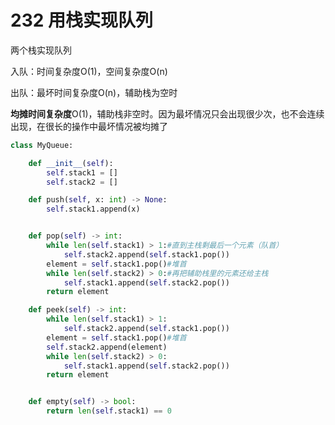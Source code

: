 # 232 用栈实现队列

两个栈实现队列

入队：时间复杂度O(1)，空间复杂度O(n)

出队：最坏时间复杂度O(n)，辅助栈为空时

​			**均摊时间复杂度**O(1)，辅助栈非空时。因为最坏情况只会出现很少次，也不会连续出现，在很长的操作中最坏情况被均摊了

```python
class MyQueue:

    def __init__(self):
        self.stack1 = []
        self.stack2 = []

    def push(self, x: int) -> None:
        self.stack1.append(x)


    def pop(self) -> int:
        while len(self.stack1) > 1:#直到主栈剩最后一个元素（队首）
            self.stack2.append(self.stack1.pop())
        element = self.stack1.pop()#堆首
        while len(self.stack2) > 0:#再把辅助栈里的元素还给主栈
            self.stack1.append(self.stack2.pop())
        return element

    def peek(self) -> int:
        while len(self.stack1) > 1:
            self.stack2.append(self.stack1.pop())
        element = self.stack1.pop()#堆首
        self.stack2.append(element)
        while len(self.stack2) > 0:
            self.stack1.append(self.stack2.pop())
        return element


    def empty(self) -> bool:
        return len(self.stack1) == 0
```

